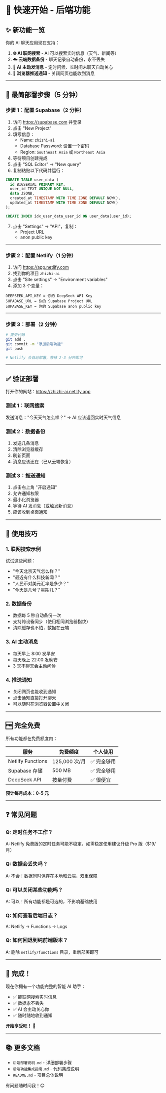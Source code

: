 # 🚀 快速开始 - 后端功能

## ✨ 新功能一览

你的 AI 聊天应用现在支持：

1. **🌐 AI 联网搜索** - AI 可以搜索实时信息（天气、新闻等）
2. **☁️ 云端数据备份** - 聊天记录自动备份，永不丢失
3. **🤖 AI 主动发消息** - 定时问候、长时间未聊天自动关心
4. **🔔 浏览器推送通知** - 关闭网页也能收到消息

---

## 📝 最简部署步骤（5 分钟）

### 步骤 1：配置 Supabase（2 分钟）

1. 访问 https://supabase.com 并登录
2. 点击 "New Project"
3. 填写信息：
   - Name: `zhizhi-ai`
   - Database Password: 设置一个密码
   - Region: `Southeast Asia` 或 `Northeast Asia`
4. 等待项目创建完成
5. 点击 "SQL Editor" → "New query"
6. 复制粘贴以下代码并运行：

```sql
CREATE TABLE user_data (
  id BIGSERIAL PRIMARY KEY,
  user_id TEXT UNIQUE NOT NULL,
  data JSONB,
  created_at TIMESTAMP WITH TIME ZONE DEFAULT NOW(),
  updated_at TIMESTAMP WITH TIME ZONE DEFAULT NOW()
);

CREATE INDEX idx_user_data_user_id ON user_data(user_id);
```

7. 点击 "Settings" → "API"，复制：
   - Project URL
   - anon public key

---

### 步骤 2：配置 Netlify（1 分钟）

1. 访问 https://app.netlify.com
2. 找到你的项目 `zhizhi-ai`
3. 点击 "Site settings" → "Environment variables"
4. 添加 3 个变量：

```
DEEPSEEK_API_KEY = 你的 DeepSeek API Key
SUPABASE_URL = 你的 Supabase Project URL
SUPABASE_KEY = 你的 Supabase anon public key
```

---

### 步骤 3：部署（2 分钟）

```bash
# 提交代码
git add .
git commit -m "添加后端功能"
git push

# Netlify 会自动部署，等待 2-3 分钟即可
```

---

## ✅ 验证部署

打开你的网站：https://zhizhi-ai.netlify.app

### 测试 1：联网搜索
发送消息："今天天气怎么样？"
→ AI 应该返回实时天气信息

### 测试 2：数据备份
1. 发送几条消息
2. 清除浏览器缓存
3. 刷新页面
4. 消息应该还在（已从云端恢复）

### 测试 3：推送通知
1. 点击右上角 "开启通知"
2. 允许通知权限
3. 最小化浏览器
4. 等待 AI 发消息（或触发新消息）
5. 应该收到桌面通知

---

## 🎯 使用技巧

### 1. 联网搜索示例

试试这些问题：
- "今天北京天气怎么样？"
- "最近有什么科技新闻？"
- "人民币对美元汇率是多少？"
- "今天是几号？星期几？"

### 2. 数据备份

- 数据每 5 秒自动备份一次
- 支持跨设备同步（使用相同浏览器指纹）
- 清除缓存也不怕，数据在云端

### 3. AI 主动消息

- 每天早上 8:00 发早安
- 每天晚上 22:00 发晚安
- 3 天不聊天会主动问候

### 4. 推送通知

- 关闭网页也能收到通知
- 点击通知直接打开聊天
- 可以随时在浏览器设置中关闭

---

## 🆓 完全免费

所有功能都在免费额度内：

| 服务 | 免费额度 | 个人使用 |
|------|---------|---------|
| Netlify Functions | 125,000 次/月 | ✅ 完全够用 |
| Supabase 存储 | 500 MB | ✅ 完全够用 |
| DeepSeek API | 按量付费 | ✅ 很便宜 |

**预计每月成本：0-5 元**

---

## ❓ 常见问题

### Q: 定时任务不工作？
A: Netlify 免费版的定时任务可能不稳定，如需稳定使用建议升级 Pro 版（$19/月）

### Q: 数据会丢失吗？
A: 不会！数据同时保存在本地和云端，双重保障

### Q: 可以关闭某些功能吗？
A: 可以！所有功能都是可选的，不影响基础使用

### Q: 如何查看后端日志？
A: Netlify → Functions → Logs

### Q: 如何回退到纯前端版本？
A: 删除 `netlify/functions` 目录，重新部署即可

---

## 🎉 完成！

现在你拥有一个功能完整的智能 AI 助手：
- ✅ 能联网搜索实时信息
- ✅ 数据永不丢失
- ✅ AI 会主动关心你
- ✅ 随时随地收到通知

**开始享受吧！** 🚀

---

## 📚 更多文档

- `后端部署说明.md` - 详细部署步骤
- `后端功能集成指南.md` - 代码集成说明
- `README.md` - 项目总体说明

有问题随时问我！😊
